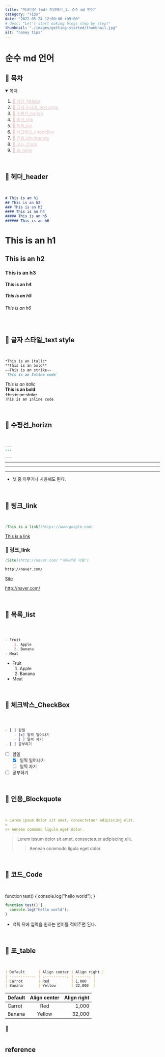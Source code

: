 ```yaml
---
title: "마크다운 (md) 작성하기_1. 순수 md 언어"
category: "Tips"
date: "2022-05-24 12:00:00 +09:00"
# desc: "Let's start making blogs step by step!"
thumbnail: "./images/getting-started/thumbnail.jpg"
alt: "honey tips"
---
```



# 순수 md 언어


<h2 id="table-of-contents">🔎 목차</h2>
<details open="open">
  <summary> 목차</summary>
  <ol>
    <li><a href="#01" style="color:#E5C1C5">👀 헤더_header</a></li>
    <li><a href="#02" style="color:#E5C1C5">👀 글자 스타일_text style</a></li>
    <li><a href="#03" style="color:#E5C1C5">👀 수평선_horizn</a></li>
    <li><a href="#04" style="color:#E5C1C5">👀 링크_link</a></li>
    <li><a href="#05" style="color:#E5C1C5">👀 목록_list</a></li>
    <li><a href="#06" style="color:#E5C1C5">👀 체크박스_checkBox</a></li>
    <li><a href="#07" style="color:#E5C1C5">👀 인용_blockquote</a></li>
    <li><a href="#08" style="color:#E5C1C5">👀 코드_Code</a></li>
    <li><a href="#09" style="color:#E5C1C5">👀 표_table</a></li>
  </ol>
</details>

<br>
<h2 id="01">👀 헤더_header</h2>
<br>

```md
# This is an h1
## This is an h2
### This is an h3
#### This is an h4
##### This is an h5
###### This is an h6
```

# This is an h1
## This is an h2
### This is an h3
#### This is an h4
##### This is an h5
###### This is an h6

<br>
<h2 id="02">👀 글자 스타일_text style</h2>
<br>

```md
*This is an italic*
**This is an bold**
~~This is an strike~~
`This is an Inline code`
```

*This is an italic*  
**This is an bold**  
~~This is an strike~~  
`This is an Inline code`  

<br>
<h2 id="03">👀 수평선_horizn</h2>
<br>

```md
---
***
___
```

---
***
___

* 셋 중 아무거나 사용해도 된다.

<br>
<h2 id="04">👀 링크_link</h2>
<br>

```md
[This is a link](https://www.google.com)
```

[This is a link](https://www.google.com)
### 👀 링크_link

```md
[Site](http://naver.com/ "네이버로 이동")

http://naver.com/
```

[Site](http://naver.com/ "네이버로 이동")

http://naver.com/


<br>
<h2 id="05">👀 목록_list</h2>
<br>

```md

- Fruit
    1. Apple
    2. Banana
- Meat

```

- Fruit
    1. Apple
    2. Banana
- Meat

<br>
<h2 id="06">👀 체크박스_CheckBox</h2>
<br>

```md

- [ ] 할일
    - [x] 일찍 일어나기
    - [ ] 일찍 자기
- [ ] 공부하기

```

- [ ] 할일
    - [x] 일찍 일어나기
    - [ ] 일찍 자기
- [ ] 공부하기
    
<br>
<h2 id="06">👀 인용_Blockquote</h2>
<br>

```md
> Lorem ipsum dolor sit amet, consectetuer adipiscing elit.
>
>> Aenean commodo ligula eget dolor.
```

> Lorem ipsum dolor sit amet, consectetuer adipiscing elit.
>
>> Aenean commodo ligula eget dolor.

<br>
<h2 id="06">👀 코드_Code</h2>
<br> 

function test() {
  console.log("hello world");
}


```javascript
function test() {
  console.log("hello world");
}
```

- 백틱 뒤에 입력을 원하는 언어를 적어주면 된다.

<br>
<h2 id="06">👀 표_table</h2>
<br>


```md
| Default      | Align center | Align right |
| ------------ | :----------: | ------: |
| Carrot       | Red          | 1,000   |
| Banana       | Yellow       | 32,000  |
```

| Default      | Align center | Align right |
| ------------ | :----------: | ------: |
| Carrot       | Red          | 1,000   |
| Banana       | Yellow       | 32,000  |


### 👀 

```md
```



## reference
